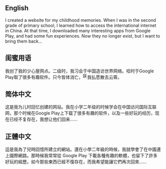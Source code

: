 ## English

I created a website for my childhood memories. When I was in the second grade of primary school, I learned how to access the international internet in China. At that time, I downloaded many interesting apps from Google Play, and had some fun experiences. Now they no longer exist, but I want to bring them back…

## 闺蜜用语

我创了我的少心屋网点。二级时，我习会于中国造访世界网络。呾时于Google Play取了很多有趣软件。只今皆体消亡，<span style="display: inline-block; position: relative; width: 1em; height: 1em; top: -0.4em; left: -0.13em;"><span style="position: absolute; left: -0.19em; transform: scale(0.28, 0.9); font-weight: bold;">口</span><span style="position: absolute; left: 0.24em; transform: scale(0.6, 1);">夹</span></span>我払愿散去云霄。

## 简体中文

这是我为儿时回忆创建的网站。我在小学二年级的时候学会在中国访问国际互联网，那个时候在Google Play上下载了很多有趣的软件，以及一些好玩的经历，现在已经不复存在，我想让他们回来……

## 正體中文

這是我為了兒時回憶所建立的網站。還在小學二年級的時候，我就學會了在中國連上國際網路。那時候我常常從 Google Play 下載各種有趣的軟體，也留下了許多好玩的經歷。如今那些東西已經不復存在，而我希望能讓它們再次回來……